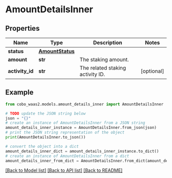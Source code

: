 # AmountDetailsInner


## Properties

Name | Type | Description | Notes
------------ | ------------- | ------------- | -------------
**status** | [**AmountStatus**](AmountStatus.md) |  | 
**amount** | **str** | The staking amount. | 
**activity_id** | **str** | The related staking activity ID. | [optional] 

## Example

```python
from cobo_waas2.models.amount_details_inner import AmountDetailsInner

# TODO update the JSON string below
json = "{}"
# create an instance of AmountDetailsInner from a JSON string
amount_details_inner_instance = AmountDetailsInner.from_json(json)
# print the JSON string representation of the object
print(AmountDetailsInner.to_json())

# convert the object into a dict
amount_details_inner_dict = amount_details_inner_instance.to_dict()
# create an instance of AmountDetailsInner from a dict
amount_details_inner_from_dict = AmountDetailsInner.from_dict(amount_details_inner_dict)
```
[[Back to Model list]](../README.md#documentation-for-models) [[Back to API list]](../README.md#documentation-for-api-endpoints) [[Back to README]](../README.md)


